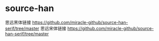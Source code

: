 # source-han

思远黑体链接 https://github.com/miracle-github/source-han-serif/tree/master
思远宋体链接 https://github.com/miracle-github/source-han-serif/tree/master
